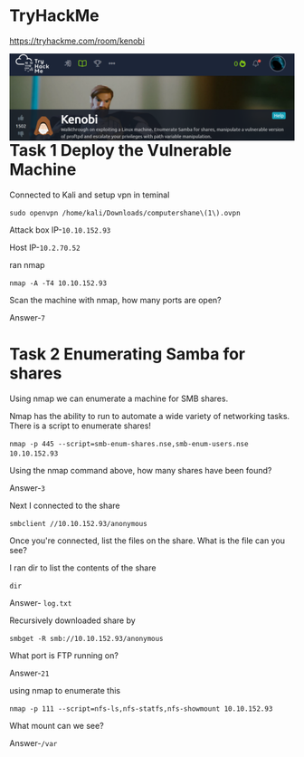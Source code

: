 # TryHackMe
  https://tryhackme.com/room/kenobi
  
<img src="kenobi.png"
     alt="Kenobi_Marker_icon"
     style="float: left; margin-right: 10px;" />
    
    
# Task 1 Deploy the Vulnerable Machine
  Connected to Kali and setup vpn in teminal
  
  ```sudo openvpn /home/kali/Downloads/computershane\(1\).ovpn```
  
  Attack box IP-```10.10.152.93```
  
  Host IP-```10.2.70.52```
  
  ran nmap
  
  ```nmap -A -T4 10.10.152.93```
  
  Scan the machine with nmap, how many ports are open?
  
  Answer-```7```
  
# Task 2   Enumerating Samba for shares

Using nmap we can enumerate a machine for SMB shares.

Nmap has the ability to run to automate a wide variety of networking tasks. There is a script to enumerate shares!

```nmap -p 445 --script=smb-enum-shares.nse,smb-enum-users.nse 10.10.152.93```

Using the nmap command above, how many shares have been found?

Answer-```3```

Next I connected to the share

```smbclient //10.10.152.93/anonymous```

Once you're connected, list the files on the share. What is the file can you see?

I ran dir to list the contents of the share

```dir```

Answer- ```log.txt```

Recursively downloaded share by 

```smbget -R smb://10.10.152.93/anonymous```

What port is FTP running on?

Answer-```21```

using nmap to enumerate this

```nmap -p 111 --script=nfs-ls,nfs-statfs,nfs-showmount 10.10.152.93```

What mount can we see?

Answer-```/var```








